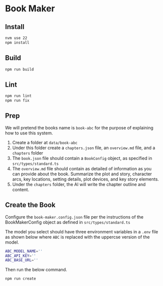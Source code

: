# Book Maker

## Install

```sh
nvm use 22
npm install
```

## Build

```sh
npm run build
```

## Lint

```sh
npm run lint
npm run fix
```

## Prep

We will pretend the books name is `book-abc` for the purpose of explaining how to use this system.

1. Create a folder at `data/book-abc`
1. Under this folder create a `chapters.json` file, an `overview.md` file, and a `chapters` folder
1. The `book.json` file should contain a `BookConfig` object, as specified in `src/types/standard.ts`
1. The `overview.md` file should contain as detailed of information as you can provide about the book. Summarize the plot and story, character arcs, key locations, setting details, plot devices, and key story elements.
1. Under the `chapters` folder, the AI will write the chapter outline and content.

## Create the Book

Configure the `book-maker.config.json` file per the instructions of the BookMakerConfig object as defined in `src/types/standard.ts`

The model you select should have three environment variables in a `.env` file as shown below
where `ABC` is replaced with the uppercse version of the model.

```sh
ABC_MODEL_NAME=''
ABC_API_KEY=''
ABC_BASE_URL=''
```

Then run the below command.

```sh
npm run create
```

